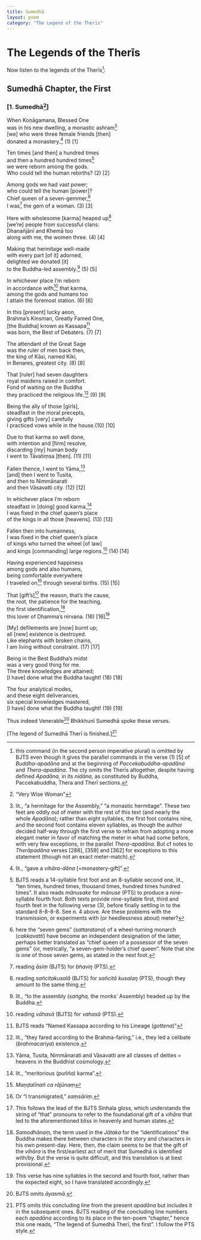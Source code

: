 ```yaml
---
title: Sumedhā
layout: poem
category: "The Legend of the Therīs"
---
```


# The Legends of the Therīs

Now listen to the legends of the Therīs[^1]:

## Sumedhā Chapter, the First

### \[1. Sumedhā[^2]\]

When Koṇāgamana, Blessed One  
was in his new dwelling, a monastic ashram[^3]  
\[we\] who were three female friends \[then\]  
donated a monastery.[^4] (1) \[1\]

Ten times \[and then\] a hundred times  
and then a hundred hundred times[^5]  
we were reborn among the gods.  
Who could tell the human rebirths? (2) \[2\]

Among gods we had vast power;  
who could tell the human \[power\]?  
Chief queen of a seven-gemmer,[^6]  
I was[^7] the gem of a woman. (3) \[3\]

Here with wholesome \[karma\] heaped up[^8]  
\[we’re\] people from successful clans:  
Dhanañjānī and Khemā too  
along with me, the women three. (4) \[4\]

Making that hermitage well-made  
with every part \[of it\] adorned,  
delighted we donated \[it\]  
to the Buddha-led assembly.[^9] (5) \[5\]

In whichever place I’m reborn  
in accordance with[^10] that karma,  
among the gods and humans too  
I attain the foremost station. (6) \[6\]

In this \[present\] lucky aeon,  
Brahma’s Kinsman, Greatly Famed One,  
\[the Buddha\] known as Kassapa[^11]  
was born, the Best of Debaters. (7) \[7\]

The attendant of the Great Sage  
was the ruler of men back then,  
the king of Kāsi, named Kiki,  
in Benares, greatest city. (8) \[8\]

That \[ruler\] had seven daughters  
royal maidens raised in comfort.  
Fond of waiting on the Buddha  
they practiced the religious life.[^12] (9) \[9\]

Being the ally of those \[girls\],  
steadfast in the moral precepts,  
giving gifts \[very\] carefully  
I practiced vows while in the house.(10) \[10\]

Due to that karma so well done,  
with intention and \[firm\] resolve,  
discarding \[my\] human body  
I went to Tāvatiṃsa \[then\]. (11) \[11\]

Fallen thence, I went to Yāma,[^13]  
\[and\] then I went to Tusita,  
and then to Nimmānarati  
and then Vāsavatti city. (12) \[12\]

In whichever place I’m reborn  
steadfast in \[doing\] good karma,[^14]  
I was fixed in the chief queen’s place  
of the kings in all those \[heavens\]. (13) \[13\]

Fallen then into humanness,  
I was fixed in the chief queen’s place  
of kings who turned the wheel \[of law\]  
and kings \[commanding\] large regions.[^15] (14) \[14\]

Having experienced happiness  
among gods and also humans,  
being comfortable everywhere  
I traveled on[^16] through several births. (15) \[15\]

That \[gift’s\][^17] the reason, that’s the cause,  
the root, the patience for the teaching,  
the first identification,[^18]  
this lover of Dhamma’s nirvana. (16) \[16\][^19]

\[My\] defilements are \[now\] burnt up;  
all \[new\] existence is destroyed.  
Like elephants with broken chains,  
I am living without constraint. (17) \[17\]

Being in the Best Buddha’s midst  
was a very good thing for me.  
The three knowledges are attained;  
\[I have\] done what the Buddha taught! (18) \[18\]

The four analytical modes,  
and these eight deliverances,  
six special knowledges mastered,  
\[I have\] done what the Buddha taught! (19) \[19\]

Thus indeed Venerable[^20] Bhikkhunī Sumedhā spoke these verses.

\[The legend of Sumedhā Therī is finished.\][^21]

[^1]: this command (in the second person imperative plural) is omitted by BJTS even though it gives the parallel commands in the verse (1) \[5\] of *Buddha-apadāna* and at the beginning of *Paccekabuddha-apadāna* and *Thera-apadāna*. The cty omits the Therīs altogether, despite having defined *Apadāna,* in its *nidāna,* as constituted by Buddha, Paccekabuddha, Thera and Therī sections.

[^2]: “Very Wise Woman”

[^3]: lit., “a hermitage for the Assembly,” “a monastic hermitage”. These two feet are oddly out of meter with the rest of this text (and nearly the whole *Apadāna*); rather than eight syllables, the first foot contains nine, and the second foot contains eleven syllables, as though the author decided half-way through the first verse to refrain from adopting a more elegant meter in favor of matching the meter in what had come before, with very few exceptions, in the parallel *Thera-apadāna.* But cf notes to *Therāpadāna* verses \[288\], \[359\] and \[362\] for exceptions to this statement (though not an exact meter-match).

[^4]: lit., “gave a *vihāra*-*dāna* \[=monastery-gift\]”.

[^5]: BJTS reads a 14-syllable first foot and an 8-syllable second one, lit., “ten times, hundred times, thousand times, hundred times hundred times”. It also reads *mānusake* for *mānuse* (PTS) to produce a nine-syllable fourth foot. Both texts provide nine-syllable first, third and fourth feet in the following verse (3), before finally settling in to the standard 8-8-8-8. See n. 4 above. Are these problems with the transmission, or experiments with (or heedlessness about) meter?

[^6]: here the “seven gems” (*sattaratana*) of a wheel-turning monarch (*cakkavatti*) have become an independent designation of the latter, perhaps better translated as “chief queen of a possessor of the seven gems” (or, metrically, “a seven-gem-holder’s chief queen”. Note that she is one of those seven gems, as stated in the next foot.

[^7]: reading *āsiṃ* (BJTS) for *bhaviŋ* (PTS).

[^8]: reading *sañcitakusalā* (BJTS) for *sañcitā kusalaŋ* (PTS), though they amount to the same thing.

[^9]: lit., “to the assembly (*saṅgha,* the monks’ Assembly) headed up by the Buddha.

[^10]: reading *vāhasā* (BJTS) for *vahasā* (PTS).

[^11]: BJTS reads “Named Kassapa according to his Lineage (*gottena*)”

[^12]: lit., “they fared according to the Brahma-faring,” i.e., they led a celibate (*brahmacariya*) existence.

[^13]: Yāma, Tusita, Nimmānarati and Vāsavatti are all classes of deities = heavens in the Buddhist cosmology.

[^14]: lit., “meritorious (*puñña*) karma”.

[^15]: *Maṇḍalīnañ ca rājūnaṃ*

[^16]: Or “I transmigrated,” *saṃsāriṃ.*

[^17]: This follows the lead of the BJTS SInhala gloss, which understands the string of “that” pronouns to refer to the foundational gift of a *vihāra* that led to the aforementioned bliss in heavenly and human states.

[^18]: *Samodhānaṃ,* the term used in the *Jātaka* for the “identifications” the Buddha makes there between characters in the story and characters in his own present-day. Here, then, the claim seems to be that the gift of the *vihāra* is the first/earliest act of merit that Sumedhā is identified with/by. But the verse is quite difficult, and this translation is at best provisional.

[^19]: This verse has nine syllables in the second and fourth foot, rather than the expected eight, so I have translated accordingly.

[^20]: BJTS omits *āyasmā.*

[^21]: PTS omits this concluding line from the present *apadāna* but includes it in the subsequent ones. BJTS reading of the concluding line numbers each *apadāna* according to its place in the ten-poem “chapter,” hence this one reads, “The legend of Sumedhā Therī, the first”. I follow the PTS style.
